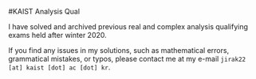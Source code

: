 #KAIST Analysis Qual

I have solved and archived previous real and complex analysis qualifying exams held after winter 2020.

If you find any issues in my solutions, such as mathematical errors, grammatical mistakes, or typos, please contact me at my e-mail `jirak22 [at] kaist [dot] ac [dot] kr`.
